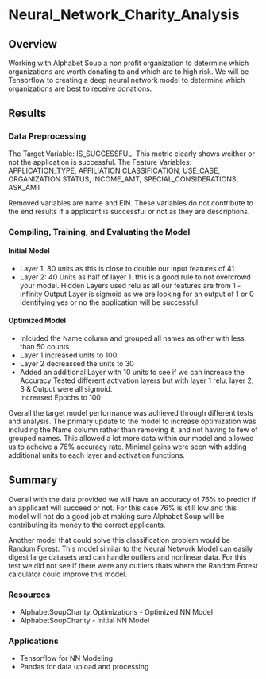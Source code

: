 # Neural_Network_Charity_Analysis

## Overview
Working with Alphabet Soup a non profit organization to determine which organizations are worth donating to and which are to high risk.  We will be Tensorflow to creating a deep neural network model to determine which organizations are best to receive donations. 

## Results
### Data Preprocessing
The Target Variable: IS_SUCCESSFUL.  This metric clearly shows weither or not the application is successful. 
The Feature Variables: APPLICATION_TYPE, AFFILIATION CLASSIFICATION, USE_CASE, ORGANIZATION STATUS, INCOME_AMT, SPECIAL_CONSIDERATIONS, ASK_AMT

Removed variables are name and EIN.  These variables do not contribute to the end results if a applicant is successful or not as they are descriptions.

### Compiling, Training, and Evaluating the Model
#### Initial Model
- Layer 1:  80 units as this is close to double our input features of 41
- Layer 2: 40 Units as half of layer 1.  this is a good rule to not overcrowd your model.
Hidden Layers used relu as all our features are from 1 - infinity
Output Layer is sigmoid as we are looking for an output of 1 or 0 identifying yes or no the application will be successful.


#### Optimized Model
- Inlcuded the Name column and grouped all names as other with less than 50 counts
- Layer 1 increased units to 100 
- Layer 2 decreassed the units to 30
- Added an additional Layer with 10 units to see if we can increase the Accuracy
Tested different activation layers but with layer 1 relu, layer 2, 3 & Output were all sigmoid.  
Increased Epochs to 100 

Overall the target model performance was achieved through different tests and analysis.  The primary update to the model to increase optimization was including the Name column rather than removing it,  and not having to few of grouped names.  This allowed a lot more data within our model and allowed us to acheive a 76% accuracy rate. 
Minimal gains were seen with adding additional units to each layer and activation functions.

## Summary
Overall with the data provided we will have an accuracy of 76% to predict if an applicant will succeed or not.  For this case 76% is still low and this model will not do a good job at making sure Alphabet Soup will be contributing its money to the correct applicants.    

Another model that could solve this classification problem would be Random Forest.  This model similar to the Neural Network Model can easily digest large datasets and can handle outliers and nonlinear data.  For this test we did not see if there were any outliers thats where the Random Forest calculator could improve this model. 

### Resources
- AlphabetSoupCharity_Optimizations - Optimized NN Model
- AlphabetSoupCharity - Initial NN Model

### Applications
- Tensorflow for NN Modeling
- Pandas for data upload and processing
